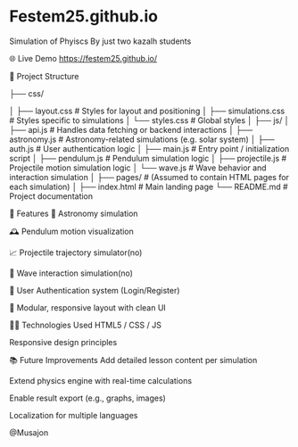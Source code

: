 # Festem25.github.io
Simulation of Phyiscs
By just two kazalh students

🌐 Live Demo
https://festem25.github.io/

📁 Project Structure


├── css/

│   ├── layout.css          # Styles for layout and positioning
│   ├── simulations.css     # Styles specific to simulations
│   └── styles.css          # Global styles
│
├── js/
│   ├── api.js              # Handles data fetching or backend interactions
│   ├── astronomy.js        # Astronomy-related simulations (e.g. solar system)
│   ├── auth.js             # User authentication logic
│   ├── main.js             # Entry point / initialization script
│   ├── pendulum.js         # Pendulum simulation logic
│   ├── projectile.js       # Projectile motion simulation logic
│   └── wave.js             # Wave behavior and interaction simulation
│
├── pages/                  # (Assumed to contain HTML pages for each simulation)
│
├── index.html              # Main landing page
└── README.md               # Project documentation

🚀 Features
🌌 Astronomy simulation

🕰️ Pendulum motion visualization

📈 Projectile trajectory simulator(no)

🌊 Wave interaction simulation(no)

🔐 User Authentication system (Login/Register)

🎨 Modular, responsive layout with clean UI

🧑‍💻 Technologies Used
HTML5 / CSS / JS

Responsive design principles

📚 Future Improvements
Add detailed lesson content per simulation

Extend physics engine with real-time calculations

Enable result export (e.g., graphs, images)

Localization for multiple languages

@Musajon
